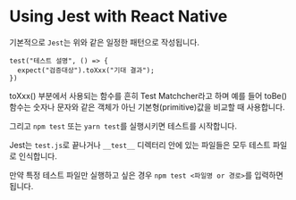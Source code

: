 # Using Jest with React Native

기본적으로 `Jest`는 위와 같은 일정한 패턴으로 작성됩니다.

```
test("테스트 설명", () => {
  expect("검증대상").toXxx("기대 결과");
})
```

toXxx() 부분에서 사용되는 함수를 흔히 Test Matchcher라고 하며 예를 들어 toBe() 함수는 숫자나 문자와 같은 객체가 아닌 기본형(primitive)값을 비교할 때 사용합니다.

그리고 `npm test` 또는 `yarn test`를 실행시키면 테스트를 시작합니다.

Jest는 `test.js`로 끝나거나 `__test__` 디렉터리 안에 있는 파일들은 모두 테스트 파일로 인식합니다.

만약 특정 테스트 파일만 실행하고 싶은 경우 `npm test <파일명 or 경로>`를 입력하면 됩니다.
